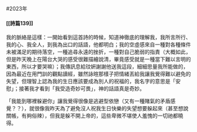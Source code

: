 #2023年
#### [[詩篇139]]

我的脈絡是這樣：一開始看到這首詩的時候，知道神徹底的理解我，我所言所行、我的心、我全人，到我為出口的話語，他都明白；我的空虛感來自一種對各種條件未被滿足的期待落空，一種追尋永遠的挫折，一種對自己脆弱的指責（大概如此，但是昨天晚上在陽台大哭的感受很難描繪說清，畢竟感受就是一種當下難以言明的東西，所以才要哭嘛）；我傳訊息給玟姸謝謝他送我這段，細細思量我所能做的，因為最近在用門訓的觀點讀經，雖然詠暄那樣子把情緒丟給我讓我覺得難以避免的失望，但理智上認為我的生日應該要成為別人的祝福的，我名字的意思是「安慰」；接著我才看到「我受造奇妙可畏」，神的話語真是奇妙。

「我能到哪裡躲避你」讓我覺得很像是逃避型依戀（又有一種賭氣的矛盾感覺？？），就很像我昨天為了避免沒人祝我生日快樂的失望想要躲起來（甚至想說關帳，有夠俗辣），但我是躲不開上帝的，這些卑微不堪使人羞愧的一切祂都曉得。
